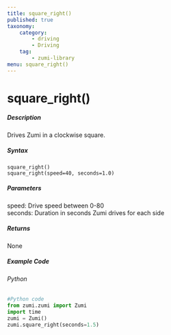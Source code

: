 ```yaml
---
title: square_right()
published: true
taxonomy:
    category:
        - driving
        - Driving
    tag:
        - zumi-library
menu: square_right()
---
```


# square_right()

##### Description
Drives Zumi in a clockwise square.

##### Syntax
```square_right()```<br />
```square_right(speed=40, seconds=1.0)```<br />

##### Parameters
speed: Drive speed between 0-80<br />
seconds: Duration in seconds Zumi drives for each side

##### Returns
None

##### Example Code
###### Python
```python
#Python code
from zumi.zumi import Zumi
import time
zumi = Zumi()
zumi.square_right(seconds=1.5)
```